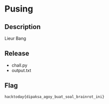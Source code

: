 # Pusing

## Description
Lieur Bang

## Release
- chall.py
- output.txt

## Flag
`hacktoday{dipaksa_agoy_buat_soal_brainrot_ini}`